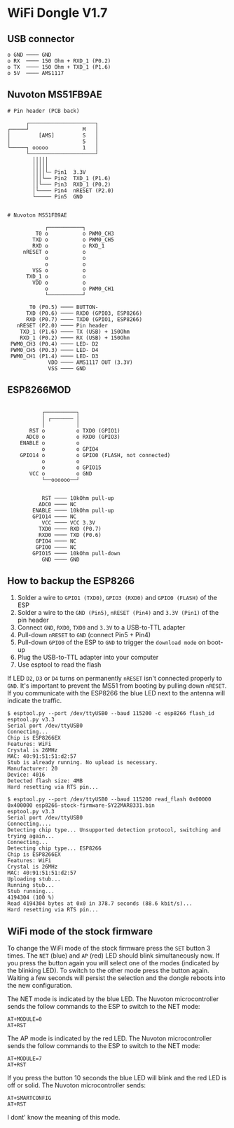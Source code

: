 # WiFi Dongle V1.7

## USB connector

```
o GND ──── GND
o RX  ──── 150 Ohm + RXD_1 (P0.2)
o TX  ──── 150 Ohm + TXD_1 (P1.6)
o 5V  ──── AMS1117
```

## Nuvoton MS51FB9AE

```
# Pin header (PCB back)

      ┌─────────────────────┐
┌─────┘                 M   │
│         [AMS]         S   │
│                       5   │
└─────┐ ooooo           1   │
      └─────────────────────┘
        │││││
        │││││
        ││││└─ Pin1  3.3V
        │││└── Pin2  TXD_1 (P1.6)
        ││└─── Pin3  RXD_1 (P0.2)
        │└──── Pin4  nRESET (P2.0)
        └───── Pin5  GND


# Nuvoton MS51FB9AE

            ┌───────────┐
         T0 o           o PWM0_CH3
        TXD o           o PWM0_CH5
        RXD o           o RXD_1
     nRESET o           o
            o           o
            o           o
        VSS o           o
      TXD_1 o           o
        VDD o           o
            o           o PWM0_CH1
            └───────────┘

       T0 (P0.5) ──── BUTTON-
      TXD (P0.6) ──── RXD0 (GPIO3, ESP8266)
      RXD (P0.7) ──── TXD0 (GPIO1, ESP8266)
   nRESET (P2.0) ──── Pin header
    TXD_1 (P1.6) ──── TX (USB) + 150Ohm
    RXD_1 (P0.2) ──── RX (USB) + 150Ohm
 PWM0_CH3 (P0.4) ──── LED- D2
 PWM0_CH5 (P0.3) ──── LED- D4
 PWM0_CH1 (P1.4) ──── LED- D3
             VDD ──── AMS1117 OUT (3.3V)
             VSS ──── GND

```

## ESP8266MOD

```

           ┌──────────┐
           │ ┌─────── │
           │          │
       RST o          o TXD0 (GPIO1)
      ADC0 o          o RXD0 (GPIO3)
    ENABLE o          o
           o          o GPIO4
    GPIO14 o          o GPIO0 (FLASH, not connected)
           o          o
           o          o GPIO15
       VCC o          o GND
           └──oooooo──┘


           RST ──── 10kOhm pull-up
          ADC0 ──── NC
        ENABLE ──── 10kOhm pull-up
        GPIO14 ──── NC
           VCC ──── VCC 3.3V
          TXD0 ──── RXD (P0.7)
          RXD0 ──── TXD (P0.6)
         GPIO4 ──── NC
         GPIO0 ──── NC
        GPIO15 ──── 10kOhm pull-down
           GND ──── GND

```

## How to backup the ESP8266

1. Solder a wire to `GPIO1 (TXD0)`, `GPIO3 (RXD0)` and `GPIO0 (FLASH)` of the ESP
2. Solder a wire to the `GND (Pin5)`, `nRESET (Pin4)` and `3.3V (Pin1)` of the pin header
3. Connect `GND`, `RXD0`, `TXD0` and `3.3V` to a USB-to-TTL adapter
4. Pull-down `nRESET` to `GND` (connect Pin5 + Pin4)
5. Pull-down `GPIO0` of the ESP to `GND` to trigger the `download mode` on boot-up
6. Plug the USB-to-TTL adapter into your computer
7. Use esptool to read the flash

If LED `D2`, `D3` or `D4` turns on permanently `nRESET` isn't connected properly to `GND`. It's important to
prevent the MS51 from booting by pulling down `nRESET`. If you communicate with the ESP8266 the blue LED next
to the antenna will indicate the traffic.

```
$ esptool.py --port /dev/ttyUSB0 --baud 115200 -c esp8266 flash_id
esptool.py v3.3
Serial port /dev/ttyUSB0
Connecting...
Chip is ESP8266EX
Features: WiFi
Crystal is 26MHz
MAC: 40:91:51:51:d2:57
Stub is already running. No upload is necessary.
Manufacturer: 20
Device: 4016
Detected flash size: 4MB
Hard resetting via RTS pin...

$ esptool.py --port /dev/ttyUSB0 --baud 115200 read_flash 0x00000 0x400000 esp8266-stock-firmware-SY22MAR8331.bin
esptool.py v3.3
Serial port /dev/ttyUSB0
Connecting....
Detecting chip type... Unsupported detection protocol, switching and trying again...
Connecting...
Detecting chip type... ESP8266
Chip is ESP8266EX
Features: WiFi
Crystal is 26MHz
MAC: 40:91:51:51:d2:57
Uploading stub...
Running stub...
Stub running...
4194304 (100 %)
Read 4194304 bytes at 0x0 in 378.7 seconds (88.6 kbit/s)...
Hard resetting via RTS pin...
```

## WiFi mode of the stock firmware

To change the WiFi mode of the stock firmware press the `SET` button 3 times. The `NET` (blue) and `AP` (red) LED should blink simultaneously now.
If you press the button again you will select one of the modes (indicated by the blinking LED). To switch to the other mode press the button again.
Waiting a few seconds will persist the selection and the dongle reboots into the new configuration.

The NET mode is indicated by the blue LED. The Nuvoton microcontroller sends the follow commands to the ESP to switch to the NET mode:

```
AT+MODULE=0
AT+RST
```

The AP mode is indicated by the red LED. The Nuvoton microcontroller sends the follow commands to the ESP to switch to the NET mode:

```
AT+MODULE=7
AT+RST
```

If you press the button 10 seconds the blue LED will blink and the red LED is off or solid. The Nuvoton microcontroller sends:

```
AT+SMARTCONFIG
AT+RST
```

I dont' know the meaning of this mode.
